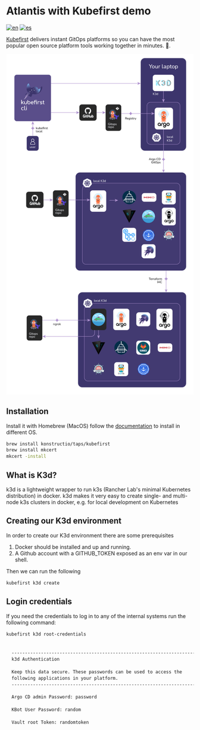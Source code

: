 # Atlantis with Kubefirst demo

[![en](https://img.shields.io/badge/lang-en-red.svg)](./README.md)
[![es](https://img.shields.io/badge/lang-es-yellow.svg)](./README-es.md)


[Kubefirst](https://kubefirst.io/) delivers instant GitOps platforms so you can have the most popular open source platform tools working together in minutes. 🚀.

![Kubefirst k3d architecture](image.png)

## Installation

Install it with Homebrew (MacOS) follow the [documentation](https://docs.kubefirst.io/k3d/quick-start/install) to install in different OS.

```bash
brew install konstructio/taps/kubefirst
brew install mkcert
mkcert -install
```

## What is K3d?

k3d is a lightweight wrapper to run k3s (Rancher Lab's minimal Kubernetes distribution) in docker. k3d makes it very easy to create single- and multi-node k3s clusters in docker, e.g. for local development on Kubernetes

## Creating our K3d environment

In order to create our K3d environment there are some prerequisites

1. Docker should be installed and up and running.
2. A Github account with a GITHUB_TOKEN exposed as an env var in our shell.

Then we can run the following

```bash
kubefirst k3d create
```

## Login credentials

If you need the credentials to log in to any of the internal systems run the following command:

```bash
kubefirst k3d root-credentials


  ----------------------------------------------------------------------
  k3d Authentication

  Keep this data secure. These passwords can be used to access the
  following applications in your platform.
  ----------------------------------------------------------------------

  Argo CD admin Password: password

  KBot User Password: random

  Vault root Token: randomtoken
```
